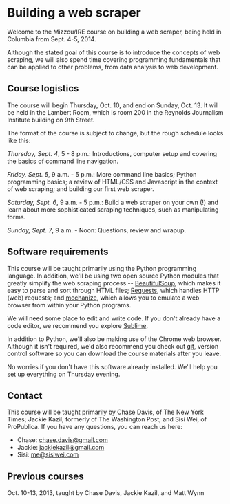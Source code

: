 Building a web scraper
==============

Welcome to the Mizzou/IRE course on building a web scraper, being held in Columbia from Sept. 4-5, 2014.

Although the stated goal of this course is to introduce the concepts of web scraping, we will also spend time covering programming fundamentals that can be applied to other problems, from data analysis to web development.

## Course logistics

The course will begin Thursday, Oct. 10, and end on Sunday, Oct. 13. It will be held in the Lambert Room, which is room 200 in the Reynolds Journalism Institute building on 9th Street.

The format of the course is subject to change, but the rough schedule looks like this:

*Thursday, Sept. 4*, 5 - 8 p.m.: Introductions, computer setup and covering the basics of command line navigation.

*Friday, Sept. 5*, 9 a.m. - 5 p.m.: More command line basics; Python programming basics; a review of HTML/CSS and Javascript in the context of web scraping; and building our first web scraper.

*Saturday, Sept. 6*, 9 a.m. - 5 p.m.: Build a web scraper on your own (!) and learn about more sophisticated scraping techniques, such as manipulating forms.

*Sunday, Sept. 7*, 9 a.m. - Noon: Questions, review and wrapup.

## Software requirements

This course will be taught primarily using the Python programming language. In addition, we'll be using two open source Python modules that greatly simplify the web scraping process -- [BeautifulSoup](http://www.crummy.com/software/BeautifulSoup/), which makes it easy to parse and sort through HTML files; [Requests](http://docs.python-requests.org/en/latest/), which handles HTTP (web) requests; and [mechanize](http://wwwsearch.sourceforge.net/mechanize/), which allows you to emulate a web browser from within your Python programs.

We will need some place to edit and write code. If you don't already have a code editor, we recommend you explore [Sublime](http://www.sublimetext.com/2).

In addition to Python, we'll also be making use of the Chrome web browser. Although it isn't required, we'd also recommend you check out [git](https://help.github.com/articles/set-up-git), version control software so you can download the course materials after you leave.

No worries if you don't have this software already installed. We'll help you set up everything on Thursday evening.

## Contact

This course will be taught primarily by Chase Davis, of The New York Times; Jackie Kazil, formerly of The Washington Post; and Sisi Wei, of ProPublica. If you have any questions, you can reach us here:

- Chase: chase.davis@gmail.com
- Jackie: jackiekazil@gmail.com
- Sisi: me@sisiwei.com

## Previous courses

Oct. 10-13, 2013, taught by Chase Davis, Jackie Kazil, and Matt Wynn
